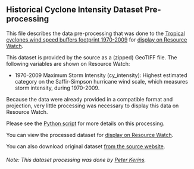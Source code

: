 ## Historical Cyclone Intensity Dataset Pre-processing
This file describes the data pre-processing that was done to the [Tropical cyclones wind speed buffers footprint 1970-2009](https://preview.grid.unep.ch/index.php?preview=data&events=cyclones&evcat=4&lang=eng) for [display on Resource Watch](https://resourcewatch.org/data/explore/).

This dataset is provided by the source as a (zipped) GeoTIFF file. The following variables are shown on Resource Watch:
- 1970-2009 Maximum Storm Intensity (cy_intensity): Highest estimated category on the Saffir-Simpson hurricane wind scale, which measures storm intensity, during 1970-2009.

Because the data were already provided in a compatible format and projection, very little processing was necessary to display this data on Resource Watch.

Please see the [Python script](https://github.com/resource-watch/data-pre-processing/blob/master/ocn_005_historical_cyclone_intensity/ocn_005_historical_cyclone_intensity_processing.py) for more details on this processing.

You can view the processed dataset for [display on Resource Watch](https://resourcewatch.org/data/explore/).

You can also download original dataset [from the source website](https://preview.grid.unep.ch/index.php?preview=data&events=cyclones&evcat=4&lang=eng).

###### Note: This dataset processing was done by [Peter Kerins](https://www.wri.org/profile/peter-kerins).